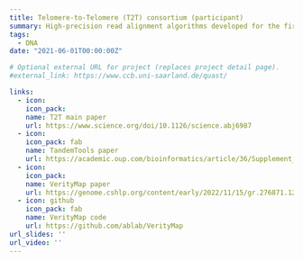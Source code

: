 ```yaml
---
title: Telomere-to-Telomere (T2T) consortium (participant)
summary: High-precision read alignment algorithms developed for the first truly complete human genome assembly.
tags:
  - DNA
date: "2021-06-01T00:00:00Z"

# Optional external URL for project (replaces project detail page).
#external_link: https://www.ccb.uni-saarland.de/quast/

links:
  - icon: 
    icon_pack: 
    name: T2T main paper
    url: https://www.science.org/doi/10.1126/science.abj6987
  - icon: 
    icon_pack: fab
    name: TandemTools paper
    url: https://academic.oup.com/bioinformatics/article/36/Supplement_1/i75/5870463
  - icon: 
    icon_pack: 
    name: VerityMap paper
    url: https://genome.cshlp.org/content/early/2022/11/15/gr.276871.122.abstract
  - icon: github
    icon_pack: fab
    name: VerityMap code
    url: https://github.com/ablab/VerityMap
url_slides: ''
url_video: ''
---
```

